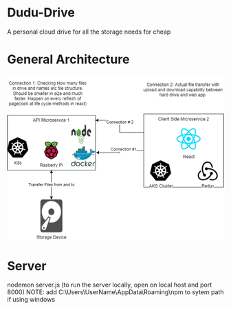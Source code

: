 # Dudu-Drive
A personal cloud drive for all the storage needs for cheap

# General Architecture
![Architecture](/Dudu-Drive_architecture_V1.1.png)

# Server
nodemon server.js (to run the server locally, open on local host and port 8000) 
NOTE: add C:\Users\UserName\AppData\Roaming\npm to sytem path if using windows